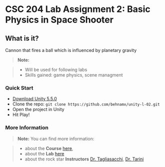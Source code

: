 CSC 204 Lab Assignment 2: Basic Physics in Space Shooter
===================

What is it?
-------------
Cannon that fires a ball which is influenced by planetary gravity

> **Note:**

> - Will be used for following labs
> - Skills gained: game physics, scene managment


### Quick Start

- [Download Unity 5.5.0](https://unity3d.com/get-unity/download/archive)
- Clone the repo: `git clone https://github.com/behnamx/unity-l-02.git`
- Open the project in Unity
- Hit Play!

### More Information

> **Note:** You can find more information:

> - about the **Course** [here][1],
> - about the **Lab**  [here][2]
> - about the rock star **Instructors**  [Dr. Tagliasacchi][3], [Dr. Tarini][4]

  [1]: https://heat.csc.uvic.ca/coview/outline/2017/Spring/CSC/205
  [2]: https://github.com/ataiya/igd/wiki/Lab02_GravityGolf
  [3]: http://gfx.uvic.ca/people/ataiya/
  [4]: http://vcg.isti.cnr.it/~tarini/
